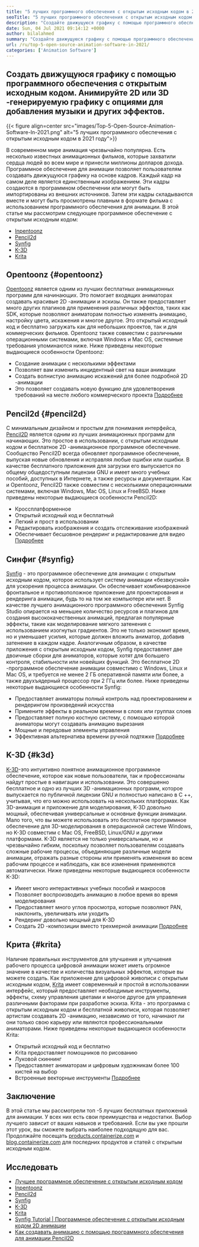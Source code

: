 ```yaml
---
title: "5 лучших программного обеспечения с открытым исходным кодом в 2021 году" 
seoTitle: "5 лучших программного обеспечения с открытым исходным кодом в 2021 году" 
description: "Создайте движущуюся графику с помощью программного обеспечения с открытым исходным кодом. Анимируйте 2D или 3D -генерируемую графику с опциями для добавления музыки и других эффектов." 
date: Sun, 04 Jul 2021 09:14:12 +0000
author: bilalahmed
summary: "Создайте движущуюся графику с помощью программного обеспечения с открытым исходным кодом. Анимируйте 2D или 3D -генерируемую графику с опциями для добавления музыки и других эффектов." 
url: /ru/top-5-open-source-animation-software-in-2021/
categories: ['Animation Software']
---
```


## Создать движущуюся графику с помощью программного обеспечения с открытым исходным кодом. Анимируйте 2D или 3D -генерируемую графику с опциями для добавления музыки и других эффектов.

{{< figure align=center src="images/Top-5-Open-Source-Animation-Software-In-2021.png" alt="5 лучших программного обеспечения с открытым исходным кодом в 2021 году">}}

В современном мире анимация чрезвычайно популярна. Есть несколько известных анимационных фильмов, которые захватили сердца людей во всем мире и принесли миллионы долларов дохода. Программное обеспечение для анимации позволяет пользователям создавать движущуюся графику на основе кадров. Каждый кадр на самом деле является единственным изображением. Эти кадры создаются в программном обеспечении или могут быть импортированы из внешних источников. Затем эти кадры складываются вместе и могут быть просмотрены плавным в формате фильма с использованием программного обеспечения для анимации. В этой статье мы рассмотрим следующее программное обеспечение с открытым исходным кодом:
  * [Inpentoonz][1]
  * [Pencil2d][2]
  * [Synfig][3]
  * [K-3D][4]
  * [Krita][5]

## Opentoonz {#opentoonz}

[Opentoonz][6] является одним из лучших бесплатных анимационных программ для начинающих. Это помогает входящих аниматорах создавать красивые 2D -анимации и эскизы. Он также предоставляет много других плагинов для применения различных эффектов, таких как SDK, которые позволяют аниматорам полностью изменять анимацию, настройку цвета, искажения и многое другое. Это открытый исходный код и бесплатно загружать как для небольших проектов, так и для коммерческих фильмов. Opentoonz также совместим с различными операционными системами, включая Windows и Mac OS, системные требования упоминаются ниже. Ниже приведены некоторые выдающиеся особенности Opentoonz:
  * Создание анимации с несколькими эффектами
  * Позволяет вам изменить инцидентный свет на ваши анимации
  * Создать волнистую анимацию искажений для более подробной 2D -анимации
  * Это позволяет создавать новую функцию для удовлетворения требований на месте любого коммерческого проекта
[Подробнее][7]

## Pencil2d {#pencil2d}

С минимальным дизайном и простым для понимания интерфейса, [Pencil2D][8] является одним из лучших анимационных программ для начинающих. Это простое в использовании, с открытым исходным кодом и бесплатное 2D -анимационное программное обеспечение. Сообщество Pencil2D всегда обновляет программное обеспечение, выпуская новые обновления и исправляя любые ошибки или ошибки. В качестве бесплатного приложения для загрузки его выпускается по общему общедоступным лицензии GNU и имеет много учебных пособий, доступных в Интернете, а также ресурсы и документации. Как и Opentoonz, Pencil2D также совместим с несколькими операционными системами, включая Windows, Mac OS, Linux и FreeBSD. Ниже приведены некоторые выдающиеся особенности Pencil2D:
  * Кроссплатформенное
  * Открытый исходный код и бесплатный
  * Легкий и прост в использовании
  * Редактировать изображения и создать отслеживание изображений
  * Обеспечивает бесшовное рендеринг и редактирование для видео
[Подробнее][9]

## Синфиг {#synfig}

[Synfig][10] - это программное обеспечение для анимации с открытым исходным кодом, которое использует систему анимации «безвкусной» для ускорения процесса анимации. Он обеспечивает комбинированное фронтальное и противоположное приложение для проектирования и рендеринга анимации, будь то на том же компьютере или нет. В качестве лучшего анимационного программного обеспечения Synfig Studio опирается на меньшее количество ресурсов и плагинов для создания высококачественных анимаций, предлагая популярные эффекты, такие как моделирование мягкого затенения с использованием изогнутых градиентов. Это не только экономит время, но и уменьшает усилия, которые должен вложить аниматор, добавив затенение в каждом кадре. Аналогичным образом, в качестве приложения с открытым исходным кодом, Synfig предоставляет две двоичные сборки для аниматоров, которые хотят для большего контроля, стабильности или новейших функций. Это бесплатное 2D -программное обеспечение анимации совместимо с Windows, Linux и Mac OS, и требуется не менее 2 ГБ оперативной памяти или более, а также двухъядерный процессор при 2 ГГц или более. Ниже приведены некоторые выдающиеся особенности Synfig:
  * Предоставляет аниматоры полный контроль над проектированием и рендерингом произведений искусства
  * Примените эффекты в реальном времени в слоях или группах слоев
  * Предоставляет полную костную систему, с помощью которой аниматоры могут создавать анимацию вырезания
  * Мощные и передовые элементы управления
  * Эффективная альтернатива времени ручной подтяжке
[Подробнее][11]

## K-3D {#k3d}

[K-3D][12]-это интуитивно понятное анимационное программное обеспечение, которое как новые пользователи, так и профессионалы найдут простые в навигации и использовании. Это совершенно бесплатное и одно из лучших 3D -анимационных программ, которое выпускается по публичной лицензии GNU и полностью написано в C ++, учитывая, что его можно использовать на нескольких платформах. Как 3D-анимация и приложение для моделирования, K-3D довольно мощный, обеспечивая универсальные и основные функции анимации. Мало того, что вы можете использовать это бесплатное программное обеспечение для 3D-моделирования в операционной системе Windows, но K-3D совместим с Mac OS, FreeBSD, Linux/GNU и другими платформами. K-3D является не только универсальным, но и чрезвычайно гибким, поскольку позволяет пользователям создавать сложные рабочие процессы, объединяющие различные модели анимации, отражать разные стороны или применять изменения во всем рабочим процессе и наблюдать, как все изменения применяются автоматически. Ниже приведены некоторые выдающиеся особенности K-3D:
  * Имеет много интерактивных учебных пособий и макросов
  * Позволяет воспроизводить анимацию в любое время во время моделирования
  * Предоставляет много углов просмотра, которые позволяют PAN, наклонить, увеличивать или уходить
  * Рендеринг довольно мощный для K-3D
  * Создать 2D -композиции вместо трехмерной анимации
[Подробнее][13]

## Крита {#krita}

Наличие правильных инструментов для улучшения и улучшения рабочего процесса цифровой анимации может иметь огромное значение в качестве и количества визуальных эффектов, которые вы можете создать. Как приложение для цифровой живописи с открытым исходным кодом, [Krita][14] имеет современный и простой в использовании интерфейс, который предоставляет необходимые инструменты, эффекты, схему управления цветами и многое другое для управления различными факторами при разработке эскиза. Krita - это программа с открытым исходным кодом и бесплатной живописи, которая позволяет артистам создавать 2D -анимацию, независимо от того, начинают ли они только свою карьеру или являются профессиональными аниматорами. Ниже приведены некоторые выдающиеся особенности Krita:
  * Открытый исходный код и бесплатно
  * Krita предоставляет помощников по рисованию
  * Луковой скиннинг
  * Предоставляет аниматорам и цифровым художникам более 100 кистей на выбор
  * Встроенные векторные инструменты
[Подробнее][15]

## Заключение
В этой статье мы рассмотрели топ -5 лучших бесплатных приложений для анимации. У всех них есть свои преимущества и недостатки. Выбор лучшего зависит от ваших навыков и требований. Если вы уже прошли этот урок, вы сможете выбрать наиболее подходящую для вас. Продолжайте посещать [products.containerize.com][16] и [blog.containerize.com][17] для последних продуктов и статей с открытым исходным кодом.

## Исследовать
  * [Лучшее программное обеспечение с открытым исходным кодом][18]
  * [Inpentoonz][7]
  * [Pencil2d][9]
  * [Synfig][11]
  * [K-3D][13]
  * [Krita][15]
  * [Synfig Tutorial | Программное обеспечение с открытым исходным кодом 2D анимации][19]
  * [Как создавать анимацию с помощью программного обеспечения для анимации Pencil2D][20]



[1]: #opentoonz
[2]: #pencil2d
[3]: #synfig
[4]: #k3d
[5]: #krita
[6]: https://opentoonz.github.io/e/
[7]: https://products.containerize.com/animation-software/opentoonz/
[8]: https://www.pencil2d.org/
[9]: https://products.containerize.com/animation-software/pencil2d/
[10]: https://www.synfig.org/
[11]: https://products.containerize.com/animation-software/synfig/
[12]: http://www.k-3d.org/
[13]: https://products.containerize.com/animation-software/k3d/
[14]: https://krita.org/en/
[15]: https://products.containerize.com/animation-software/krita/
[16]: https://products.containerize.com/
[17]: https://blog.containerize.com/
[18]: https://products.containerize.com/animation-software/
[19]: https://blog.containerize.com/animation-software/synfig-tutorial-an-open-source-2d-animation-software/
[20]: https://blog.containerize.com/animation-software/how-to-create-animations-with-pencil2d-animation-software/
